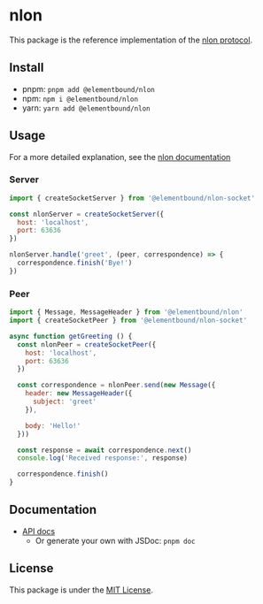 # nlon

This package is the reference implementation of the [nlon protocol](../../).

## Install

- pnpm: `pnpm add @elementbound/nlon`
- npm: `npm i @elementbound/nlon`
- yarn: `yarn add @elementbound/nlon`

## Usage

For a more detailed explanation, see the [nlon documentation](../../#documentation)

### Server

```js
import { createSocketServer } from '@elementbound/nlon-socket'

const nlonServer = createSocketServer({
  host: 'localhost',
  port: 63636
})

nlonServer.handle('greet', (peer, correspondence) => {
  correspondence.finish('Bye!')
})
```

### Peer

```js
import { Message, MessageHeader } from '@elementbound/nlon'
import { createSocketPeer } from '@elementbound/nlon-socket'

async function getGreeting () {
  const nlonPeer = createSocketPeer({
    host: 'localhost',
    port: 63636
  })

  const correspondence = nlonPeer.send(new Message({
    header: new MessageHeader({
      subject: 'greet'
    }),

    body: 'Hello!'
  }))

  const response = await correspondence.next()
  console.log('Received response:', response)

  correspondence.finish()
}
```

## Documentation

- [API docs](https://elementbound.github.io/nlon/reference/nlon/)
  - Or generate your own with JSDoc: `pnpm doc`

## License

This package is under the [MIT License](../../LICENSE).
